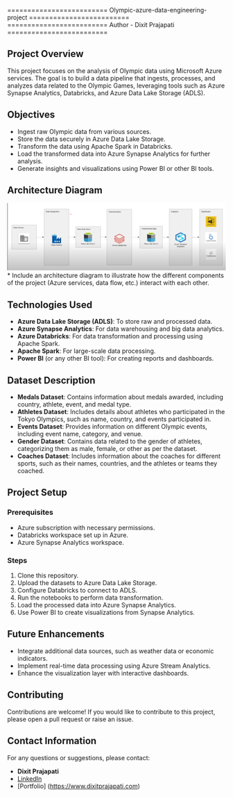 =========================  Olympic-azure-data-engineering-project  =========================
=========================  Author - Dixit Prajapati   =========================

## Project Overview
This project focuses on the analysis of Olympic data using Microsoft Azure services. The goal is to build a data pipeline that ingests, processes, and analyzes data related to the Olympic Games, leveraging tools such as Azure Synapse Analytics, Databricks, and Azure Data Lake Storage (ADLS).

## Objectives
- Ingest raw Olympic data from various sources.
- Store the data securely in Azure Data Lake Storage.
- Transform the data using Apache Spark in Databricks.
- Load the transformed data into Azure Synapse Analytics for further analysis.
- Generate insights and visualizations using Power BI or other BI tools.

## Architecture Diagram
![Architecture Diagram](./architecture.png)
    * Include an architecture diagram to illustrate how the different components of the project (Azure services, data flow, etc.) interact with each other.

## Technologies Used
- **Azure Data Lake Storage (ADLS)**: To store raw and processed data.
- **Azure Synapse Analytics**: For data warehousing and big data analytics.
- **Azure Databricks**: For data transformation and processing using Apache Spark.
- **Apache Spark**: For large-scale data processing.
- **Power BI** (or any other BI tool): For creating reports and dashboards.


## Dataset Description
- **Medals Dataset**: Contains information about medals awarded, including country, athlete, event, and medal type. 
- **Athletes Dataset**: Includes details about athletes who participated in the Tokyo Olympics, such as name, country, and events participated in.
- **Events Dataset**: Provides information on different Olympic events, including event name, category, and venue.
- **Gender Dataset**: Contains data related to the gender of athletes, categorizing them as male, female, or other as per the dataset.
- **Coaches Dataset**: Includes information about the coaches for different sports, such as their names, countries, and the athletes or teams they coached.


## Project Setup
### Prerequisites
- Azure subscription with necessary permissions.
- Databricks workspace set up in Azure.
- Azure Synapse Analytics workspace.

### Steps
1. Clone this repository.
2. Upload the datasets to Azure Data Lake Storage.
3. Configure Databricks to connect to ADLS.
4. Run the notebooks to perform data transformation.
5. Load the processed data into Azure Synapse Analytics.
6. Use Power BI to create visualizations from Synapse Analytics.

## Future Enhancements
- Integrate additional data sources, such as weather data or economic indicators.
- Implement real-time data processing using Azure Stream Analytics.
- Enhance the visualization layer with interactive dashboards.

## Contributing
Contributions are welcome! If you would like to contribute to this project, please open a pull request or raise an issue.

## Contact Information
For any questions or suggestions, please contact:

- **Dixit Prajapati**
- [LinkedIn](https://www.linkedin.com/in/dixit-prajapati) 
- [Portfolio] (https://www.dixitprajapati.com)


